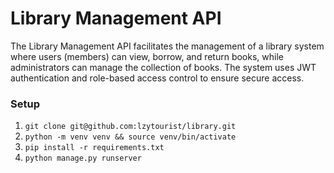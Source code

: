 # Library Management API

The Library Management API facilitates the management of a library system where users (members) can view, borrow, and
return books, while administrators can manage the collection of books. The system uses JWT authentication and role-based
access control to ensure secure access.

### Setup
1. `git clone git@github.com:lzytourist/library.git`
2. `python -m venv venv && source venv/bin/activate `
3. `pip install -r requirements.txt`
4. `python manage.py runserver`
